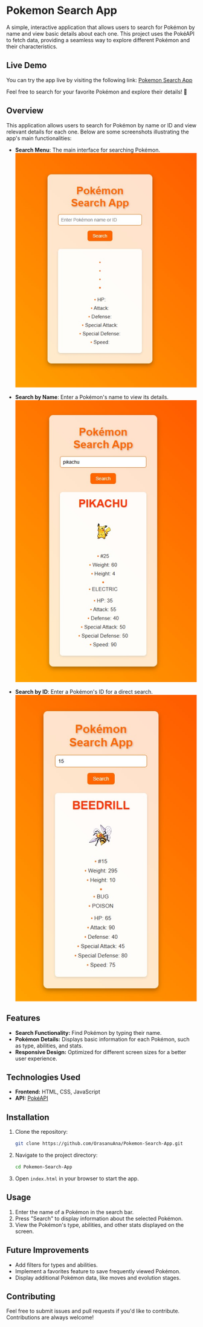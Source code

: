 # Pokemon Search App

A simple, interactive application that allows users to search for Pokémon by name and view basic details about each one. This project uses the PokéAPI to fetch data, providing a seamless way to explore different Pokémon and their characteristics.

## Live Demo

You can try the app live by visiting the following link:
[Pokemon Search App](https://orasanuana.github.io/Pokemon_Search_App/)

Feel free to search for your favorite Pokémon and explore their details! 🚀


## Overview

This application allows users to search for Pokémon by name or ID and view relevant details for each one. Below are some screenshots illustrating the app's main functionalities:

- **Search Menu**: The main interface for searching Pokémon.  
  ![Search Menu](https://github.com/OrasanuAna/Pokemon-Search-App/blob/master/pokemon-app-images/Search.jpg)

- **Search by Name**: Enter a Pokémon's name to view its details.  
  ![Search by Name](https://github.com/OrasanuAna/Pokemon-Search-App/blob/master/pokemon-app-images/Search%20Name.jpg)

- **Search by ID**: Enter a Pokémon's ID for a direct search.  
  ![Search by ID](https://github.com/OrasanuAna/Pokemon-Search-App/blob/master/pokemon-app-images/Search%20ID.jpg)

## Features

- **Search Functionality:** Find Pokémon by typing their name.
- **Pokémon Details:** Displays basic information for each Pokémon, such as type, abilities, and stats.
- **Responsive Design:** Optimized for different screen sizes for a better user experience.

## Technologies Used

- **Frontend:** HTML, CSS, JavaScript
- **API:** [PokéAPI](https://pokeapi.co/)

## Installation

1. Clone the repository:
   ```bash
   git clone https://github.com/OrasanuAna/Pokemon-Search-App.git
   ```
2. Navigate to the project directory:
   ```bash
   cd Pokemon-Search-App
   ```
3. Open `index.html` in your browser to start the app.

## Usage

1. Enter the name of a Pokémon in the search bar.
2. Press "Search" to display information about the selected Pokémon.
3. View the Pokémon's type, abilities, and other stats displayed on the screen.

## Future Improvements

- Add filters for types and abilities.
- Implement a favorites feature to save frequently viewed Pokémon.
- Display additional Pokémon data, like moves and evolution stages.

## Contributing

Feel free to submit issues and pull requests if you'd like to contribute. Contributions are always welcome!
